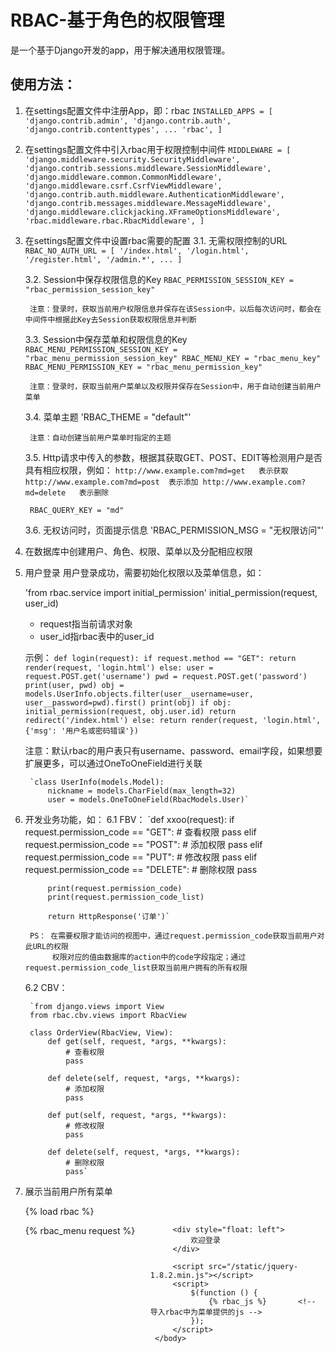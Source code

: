 # RBAC-基于角色的权限管理
是一个基于Django开发的app，用于解决通用权限管理。
## 使用方法：
1. 在settings配置文件中注册App，即：rbac
	`INSTALLED_APPS = [
	    'django.contrib.admin',
	    'django.contrib.auth',
	    'django.contrib.contenttypes',
	    ...
	    'rbac',
	]`

2. 在settings配置文件中引入rbac用于权限控制中间件
    `MIDDLEWARE = [
        'django.middleware.security.SecurityMiddleware',
        'django.contrib.sessions.middleware.SessionMiddleware',
        'django.middleware.common.CommonMiddleware',
        'django.middleware.csrf.CsrfViewMiddleware',
        'django.contrib.auth.middleware.AuthenticationMiddleware',
        'django.contrib.messages.middleware.MessageMiddleware',
        'django.middleware.clickjacking.XFrameOptionsMiddleware',
        'rbac.middleware.rbac.RbacMiddleware',
    ]`
3. 在settings配置文件中设置rbac需要的配置
	3.1. 无需权限控制的URL
        `RBAC_NO_AUTH_URL = [
            '/index.html',
            '/login.html',
            '/register.html',
            '/admin.*',
            ...
        ]`

	3.2. Session中保存权限信息的Key
        `RBAC_PERMISSION_SESSION_KEY = "rbac_permission_session_key"`

        注意：登录时，获取当前用户权限信息并保存在该Session中，以后每次访问时，都会在中间件中根据此Key去Session获取权限信息并判断


    3.3. Session中保存菜单和权限信息的Key
        `RBAC_MENU_PERMISSION_SESSION_KEY = "rbac_menu_permission_session_key"
        RBAC_MENU_KEY = "rbac_menu_key"
        RBAC_MENU_PERMISSION_KEY = "rbac_menu_permission_key"`

        注意：登录时，获取当前用户菜单以及权限并保存在Session中，用于自动创建当前用户菜单


    3.4. 菜单主题
        'RBAC_THEME = "default"'

        注意：自动创建当前用户菜单时指定的主题


    3.5. Http请求中传入的参数，根据其获取GET、POST、EDIT等检测用户是否具有相应权限，例如：
        `http://www.example.com?md=get   表示获取
        http://www.example.com?md=post  表示添加
        http://www.example.com?md=delete   表示删除`

        RBAC_QUERY_KEY = "md"

    3.6. 无权访问时，页面提示信息
        'RBAC_PERMISSION_MSG = "无权限访问"'

4. 在数据库中创建用户、角色、权限、菜单以及分配相应权限


5. 用户登录
    用户登录成功，需要初始化权限以及菜单信息，如：

    'from rbac.service import initial_permission'
    initial_permission(request, user_id)
    * request指当前请求对象
    * user_id指rbac表中的user_id

    示例：
        `def login(request):
            if request.method == "GET":
                return render(request, 'login.html')
            else:
                user = request.POST.get('username')
                pwd = request.POST.get('password')
                print(user, pwd)
                obj = models.UserInfo.objects.filter(user__username=user, user__password=pwd).first()
                print(obj)
                if obj:
                    initial_permission(request, obj.user.id)
                    return redirect('/index.html')
                else:
                    return render(request, 'login.html', {'msg': '用户名或密码错误'})`

    注意：默认rbac的用户表只有username、password、email字段，如果想要扩展更多，可以通过OneToOneField进行关联

        `class UserInfo(models.Model):
            nickname = models.CharField(max_length=32)
            user = models.OneToOneField(RbacModels.User)`

6. 开发业务功能，如：
    6.1 FBV：
        `def xxoo(request):
            if request.permission_code == "GET":
                # 查看权限
                pass
            elif request.permission_code == "POST":
                # 添加权限
                pass
            elif request.permission_code == "PUT":
                # 修改权限
                pass
            elif request.permission_code == "DELETE":
                # 删除权限
                pass

            print(request.permission_code)
            print(request.permission_code_list)

            return HttpResponse('订单')`

        PS： 在需要权限才能访问的视图中，通过request.permission_code获取当前用户对此URL的权限
             权限对应的值由数据库的action中的code字段指定；通过request.permission_code_list获取当前用户拥有的所有权限

    6.2 CBV：

        `from django.views import View
        from rbac.cbv.views import RbacView

        class OrderView(RbacView, View):
            def get(self, request, *args, **kwargs):
                # 查看权限
                pass

            def delete(self, request, *args, **kwargs):
                # 添加权限
                pass

            def put(self, request, *args, **kwargs):
                # 修改权限
                pass

            def delete(self, request, *args, **kwargs):
                # 删除权限
                pass`


7. 展示当前用户所有菜单


    {% load rbac %}                     <!-- 导入rbac中提供的模板方法 -->
    <!DOCTYPE html>
    <html lang="en">
    <head>
        <meta charset="UTF-8">
        <title>Title</title>
        <style>
            {% rbac_css %}              <!-- 导入rbac中为菜单提供的样式 -->
        </style>
    </head>
        <body>
            <div style="width: 200px;float: left">
                {% rbac_menu request %} <!-- 导入rbac中创建的当前用户菜单 -->
            </div>

            <div style="float: left">
                欢迎登录
            </div>

            <script src="/static/jquery-1.8.2.min.js"></script>
            <script>
                $(function () {
                    {% rbac_js %}       <!-- 导入rbac中为菜单提供的js -->
                });
            </script>
        </body>
    </html>


